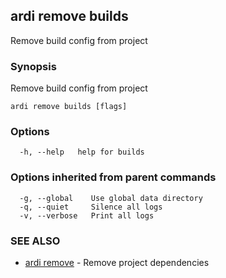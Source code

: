 ## ardi remove builds

Remove build config from project

### Synopsis


Remove build config from project

```
ardi remove builds [flags]
```

### Options

```
  -h, --help   help for builds
```

### Options inherited from parent commands

```
  -g, --global    Use global data directory
  -q, --quiet     Silence all logs
  -v, --verbose   Print all logs
```

### SEE ALSO

* [ardi remove](ardi_remove.md)	 - Remove project dependencies

